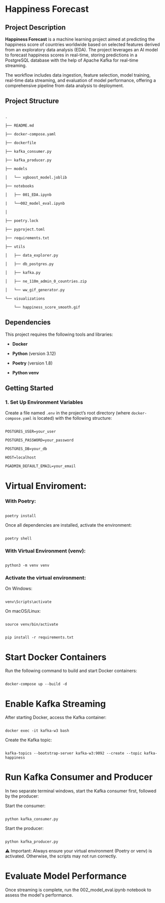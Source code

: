 # Happiness Forecast


## Project Description

**Happiness Forecast** is a machine learning project aimed at predicting the happiness score of countries worldwide based on selected features derived from an exploratory data analysis (EDA). The project leverages an AI model to forecast happiness scores in real-time, storing predictions in a PostgreSQL database with the help of Apache Kafka for real-time streaming.

The workflow includes data ingestion, feature selection, model training, real-time data streaming, and evaluation of model performance, offering a comprehensive pipeline from data analysis to deployment.

## Project Structure


```

.

├── README.md

├── docker-compose.yaml

├── dockerfile

├── kafka_consumer.py

├── kafka_producer.py

├── models

│   └── xgboost_model.joblib

├── notebooks

│   ├── 001_EDA.ipynb

|   └──002_model_eval.ipynb

│

├── poetry.lock

├── pyproject.toml

├── requirements.txt

├── utils

│   ├── data_explorer.py

│   ├── db_postgres.py

│   ├── kafka.py

│   ├── ne_110m_admin_0_countries.zip

│   └── ww_gif_generator.py

└── visualizations

    └── happiness_score_smooth.gif

```
## Dependencies

This project requires the following tools and libraries:

- **Docker**

- **Python** (version 3.12)

- **Poetry** (version 1.8)

- **Python venv**

## Getting Started

### 1. Set Up Environment Variables

Create a file named `.env` in the project’s root directory (where `docker-compose.yaml` is located) with the following structure:

```plaintext

POSTGRES_USER=your_user

POSTGRES_PASSWORD=your_password

POSTGRES_DB=your_db

HOST=localhost

PGADMIN_DEFAULT_EMAIL=your_email

```

# Virtual Enviroment:

### With Poetry:

```

poetry install

```

Once all dependencies are installed, activate the environment:

```

poetry shell

```  

### With Virtual Environment (venv):

```

python3 -m venv venv

```

### Activate the virtual environment:

On Windows:

```

venv\Scripts\activate

```

On macOS/Linux:

```

source venv/bin/activate

```

```

pip install -r requirements.txt

```

# Start Docker Containers

Run the following command to build and start Docker containers:

```

docker-compose up --build -d

```

# Enable Kafka Streaming

After starting Docker, access the Kafka container:

```

docker exec -it kafka-w3 bash

```

Create the Kafka topic:

```

kafka-topics --bootstrap-server kafka-w3:9092 --create --topic kafka-happiness

```

# Run Kafka Consumer and Producer

In two separate terminal windows, start the Kafka consumer first, followed by the producer:

Start the consumer:

```

python kafka_consumer.py

```

Start the producer:

```

python kafka_producer.py

```

⚠️ Important: Always ensure your virtual environment (Poetry or venv) is activated. Otherwise, the scripts may not run correctly.

# Evaluate Model Performance

Once streaming is complete, run the 002_model_eval.ipynb notebook to assess the model's performance.
